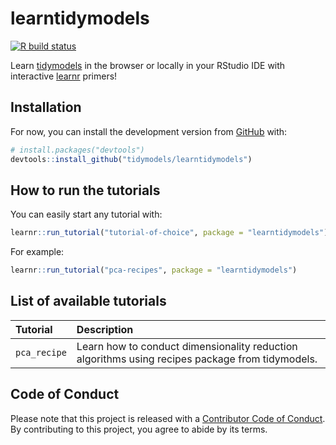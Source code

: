 
<!-- README.md is generated from README.Rmd. Please edit that file -->

# learntidymodels

<!-- badges: start -->

[![R build
status](https://github.com/tidymodels/learntidymodels/workflows/R-CMD-check/badge.svg)](https://github.com/tidymodels/learntidymodels/actions)
<!-- badges: end -->

Learn [tidymodels](https://www.tidymodels.org/) in the browser or
locally in your RStudio IDE with interactive
[learnr](https://rstudio.github.io/learnr/) primers\!

## Installation

For now, you can install the development version from
[GitHub](https://github.com/) with:

``` r
# install.packages("devtools")
devtools::install_github("tidymodels/learntidymodels")
```

## How to run the tutorials

You can easily start any tutorial with:

``` r
learnr::run_tutorial("tutorial-of-choice", package = "learntidymodels")
```

For example:

``` r
learnr::run_tutorial("pca-recipes", package = "learntidymodels")
```

## List of available tutorials

| Tutorial     | Description                                                                                     |
| :----------- | :---------------------------------------------------------------------------------------------- |
| `pca_recipe` | Learn how to conduct dimensionality reduction algorithms using recipes package from tidymodels. |

## Code of Conduct

Please note that this project is released with a [Contributor Code of
Conduct](https://contributor-covenant.org/version/2/0/CODE_OF_CONDUCT.html).
By contributing to this project, you agree to abide by its terms.
